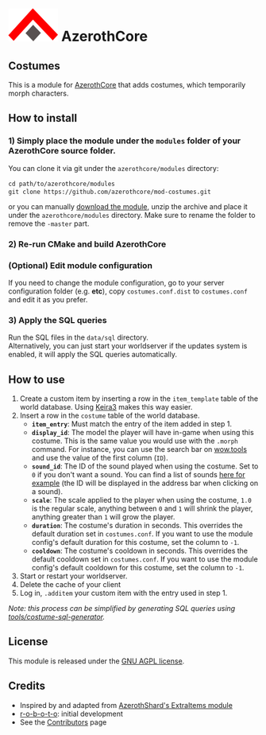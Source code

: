 # ![logo](https://raw.githubusercontent.com/azerothcore/azerothcore.github.io/master/images/logo-github.png) AzerothCore

## Costumes

This is a module for [AzerothCore](http://www.azerothcore.org) that adds costumes, which temporarily morph characters.

## How to install

### 1) Simply place the module under the `modules` folder of your AzerothCore source folder.

You can clone it via git under the `azerothcore/modules` directory:

```
cd path/to/azerothcore/modules
git clone https://github.com/azerothcore/mod-costumes.git
```

or you can manually [download the module](https://github.com/azerothcore/mod-costumes/archive/refs/heads/master.zip), unzip the archive and place it under the `azerothcore/modules` directory. Make sure to rename the folder to remove the `-master` part.

### 2) Re-run CMake and build AzerothCore

### (Optional) Edit module configuration

If you need to change the module configuration, go to your server configuration folder (e.g. **etc**), copy `costumes.conf.dist` to `costumes.conf` and edit it as you prefer.

### 3) Apply the SQL queries

Run the SQL files in the `data/sql` directory.  
Alternatively, you can just start your worldserver if the updates system is enabled, it will apply the SQL queries automatically.

## How to use

1. Create a custom item by inserting a row in the `item_template` table of the world database. Using [Keira3](https://github.com/azerothcore/Keira3) makes this way easier.
2. Insert a row in the `costume` table of the world database.
   - **`item_entry`**: Must match the entry of the item added in step 1.
   - **`display_id`**: The model the player will have in-game when using this costume. This is the same value you would use with the `.morph` command. For instance, you can use the search bar on [wow.tools](https://wow.tools/dbc/?dbc=creaturedisplayinfo&build=3.3.5.12340#page=1) and use the value of the first column (`ID`).
   - **`sound_id`**: The ID of the sound played when using the costume. Set to `0` if you don't want a sound. You can find a list of sounds [here for example](https://wotlkdb.com/?sounds) (the ID will be displayed in the address bar when clicking on a sound).
   - **`scale`**: The scale applied to the player when using the costume, `1.0` is the regular scale, anything between `0` and `1` will shrink the player, anything greater than `1` will grow the player.
   - **`duration`**: The costume's duration in seconds. This overrides the default duration set in `costumes.conf`. If you want to use the module config's default duration for this costume, set the column to `-1`.
   - **`cooldown`**: The costume's cooldown in seconds. This overrides the default cooldown set in `costumes.conf`. If you want to use the module config's default cooldown for this costume, set the column to `-1`.
3. Start or restart your worldserver.
4. Delete the cache of your client
5. Log in, `.additem` your custom item with the entry used in step 1.

_Note: this process can be simplified by generating SQL queries using [tools/costume-sql-generator](tools/costume-sql-generator)._

## License

This module is released under the [GNU AGPL license](https://github.com/azerothcore/mod-costumes/blob/master/LICENSE).

## Credits

- Inspired by and adapted from [AzerothShard's ExtraItems module](https://github.com/AzerothShard/azerothshard-core/tree/development/modules/ExtraItems)
- [r-o-b-o-t-o](https://github.com/r-o-b-o-t-o): initial development
- See the [Contributors](https://github.com/azerothcore/mod-costumes/graphs/contributors) page
